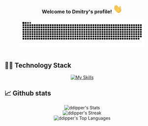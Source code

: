 <h3 align="center">
  Welcome to Dmitry's profile!
  <img src="https://raw.githubusercontent.com/danielcshn/danielcshn/master/icons/wave.gif" width="30" height="30">
</h3>
<div align="center">
  <img src="/snake.svg" width="80%">
</div>

<br/>

## 👨‍💻 Technology Stack

<!-- https://github.com/tandpfun/skill-icons -->
<div align="center">

  [![My Skills](https://skillicons.dev/icons?i=dotnet,javascript,vue,nodejs,typescript,cpp,html,css,bootstrap,sqlite,mysql,postgres,mongodb,unity,figma,ps,ai,git,linux,bash,&theme=dark&perline=10)](https://skillicons.dev)

</div>

## 📈 Github stats 
<div align="center">

  
![ddipper's Stats](https://github-readme-stats.vercel.app/api?username=ddipper&theme=dark&show_icons=true&hide_border=true&count_private=true&width=50%) </br>
![ddipper's Streak](https://github-readme-streak-stats.herokuapp.com/?user=ddipper&theme=dark&hide_border=true&width=50%)</br>
![ddipper's Top Languages](https://github-readme-stats.vercel.app/api/top-langs/?username=ddipper&theme=dark&show_icons=true&hide_border=true)</br>


</div>
